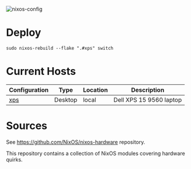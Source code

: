 ![nixos-config](https://socialify.git.ci/anthonyroussel/nixos-config/image?description=1&font=KoHo&forks=1&issues=1&language=1&name=1&owner=1&pattern=Circuit%20Board&pulls=1&stargazers=1&theme=Dark)

# Deploy

```
sudo nixos-rebuild --flake ".#xps" switch
```

# Current Hosts

| Configuration                       | Type      | Location    | Description                  |
| ----------------------------------- | --------- | ----------- | ---------------------------- |
| [xps](./machines/xps)               | Desktop   | local       | Dell XPS 15 9560 laptop      |

# Sources

See https://github.com/NixOS/nixos-hardware repository.

This repository contains a collection of NixOS modules covering hardware quirks.
